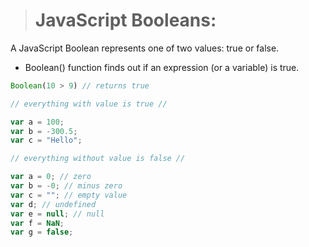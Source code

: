 > # JavaScript Booleans:

A JavaScript Boolean represents one of two values: true or false.

- Boolean() function finds out if an expression (or a variable) is true.
```js
Boolean(10 > 9) // returns true

// everything with value is true //

var a = 100;
var b = -300.5;
var c = "Hello";

// everything without value is false //

var a = 0; // zero
var b = -0; // minus zero
var c = ""; // empty value
var d; // undefined
var e = null; // null
var f = NaN;
var g = false;
```